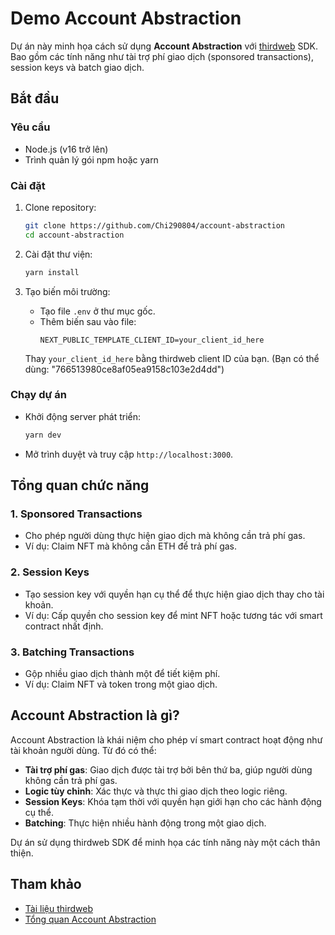 # Demo Account Abstraction

Dự án này minh họa cách sử dụng **Account Abstraction** với [thirdweb](https://thirdweb.com/) SDK. Bao gồm các tính năng như tài trợ phí giao dịch (sponsored transactions), session keys và batch giao dịch.

## Bắt đầu

### Yêu cầu

- Node.js (v16 trở lên)
- Trình quản lý gói npm hoặc yarn

### Cài đặt

1. Clone repository:
   ```bash
   git clone https://github.com/Chi290804/account-abstraction
   cd account-abstraction
   ```

2. Cài đặt thư viện:
   ```bash
   yarn install
   ```

3. Tạo biến môi trường:
   - Tạo file `.env` ở thư mục gốc.
   - Thêm biến sau vào file:
     ```env
     NEXT_PUBLIC_TEMPLATE_CLIENT_ID=your_client_id_here
     ```
   Thay `your_client_id_here` bằng thirdweb client ID của bạn.
   (Bạn có thể dùng: "766513980ce8af05ea9158c103e2d4dd")

### Chạy dự án

- Khởi động server phát triển:
  ```bash
  yarn dev
  ```

- Mở trình duyệt và truy cập `http://localhost:3000`.

## Tổng quan chức năng

### 1. Sponsored Transactions
- Cho phép người dùng thực hiện giao dịch mà không cần trả phí gas.
- Ví dụ: Claim NFT mà không cần ETH để trả phí gas.

### 2. Session Keys
- Tạo session key với quyền hạn cụ thể để thực hiện giao dịch thay cho tài khoản.
- Ví dụ: Cấp quyền cho session key để mint NFT hoặc tương tác với smart contract nhất định.

### 3. Batching Transactions
- Gộp nhiều giao dịch thành một để tiết kiệm phí.
- Ví dụ: Claim NFT và token trong một giao dịch.

## Account Abstraction là gì?

Account Abstraction là khái niệm cho phép ví smart contract hoạt động như tài khoản người dùng. Từ đó có thể:

- **Tài trợ phí gas**: Giao dịch được tài trợ bởi bên thứ ba, giúp người dùng không cần trả phí gas.
- **Logic tùy chỉnh**: Xác thực và thực thi giao dịch theo logic riêng.
- **Session Keys**: Khóa tạm thời với quyền hạn giới hạn cho các hành động cụ thể.
- **Batching**: Thực hiện nhiều hành động trong một giao dịch.

Dự án sử dụng thirdweb SDK để minh họa các tính năng này một cách thân thiện.

## Tham khảo

- [Tài liệu thirdweb](https://portal.thirdweb.com/)
- [Tổng quan Account Abstraction](https://portal.thirdweb.com/typescript/v5/account-abstraction)